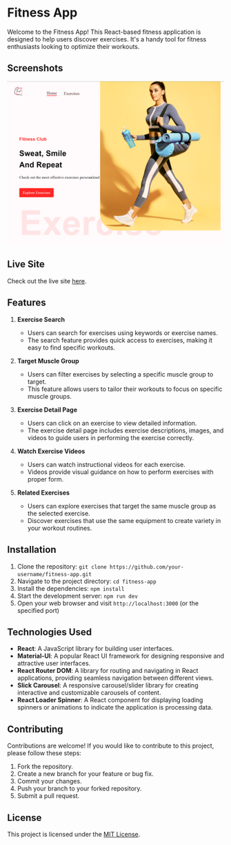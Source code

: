 # Fitness App

Welcome to the Fitness App! This React-based fitness application is designed to help users discover exercises. It's a handy tool for fitness enthusiasts looking to optimize their workouts.

## Screenshots

![](/public/screenshot.png)

## Live Site

Check out the live site [here](https://todo-app-with-dark-theme.netlify.app/).

## Features

1. **Exercise Search**

   - Users can search for exercises using keywords or exercise names.
   - The search feature provides quick access to exercises, making it easy to find specific workouts.

2. **Target Muscle Group**

   - Users can filter exercises by selecting a specific muscle group to target.
   - This feature allows users to tailor their workouts to focus on specific muscle groups.

3. **Exercise Detail Page**

   - Users can click on an exercise to view detailed information.
   - The exercise detail page includes exercise descriptions, images, and videos to guide users in performing the exercise correctly.

4. **Watch Exercise Videos**

   - Users can watch instructional videos for each exercise.
   - Videos provide visual guidance on how to perform exercises with proper form.

5. **Related Exercises**
   - Users can explore exercises that target the same muscle group as the selected exercise.
   - Discover exercises that use the same equipment to create variety in your workout routines.

## Installation

1. Clone the repository: `git clone https://github.com/your-username/fitness-app.git`
2. Navigate to the project directory: `cd fitness-app`
3. Install the dependencies: `npm install`
4. Start the development server: `npm run dev`
5. Open your web browser and visit `http://localhost:3000` (or the specified port)

## Technologies Used

- **React**: A JavaScript library for building user interfaces.
- **Material-UI**: A popular React UI framework for designing responsive and attractive user interfaces.
- **React Router DOM**: A library for routing and navigating in React applications, providing seamless navigation between different views.
- **Slick Carousel**: A responsive carousel/slider library for creating interactive and customizable carousels of content.
- **React Loader Spinner**: A React component for displaying loading spinners or animations to indicate the application is processing data.

## Contributing

Contributions are welcome! If you would like to contribute to this project, please follow these steps:

1. Fork the repository.
2. Create a new branch for your feature or bug fix.
3. Commit your changes.
4. Push your branch to your forked repository.
5. Submit a pull request.

## License

This project is licensed under the [MIT License](LICENSE).
